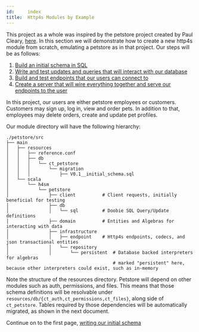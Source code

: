 ```yaml
---
id:     index
title:  Http4s Modules by Example
---
```


This project as a whole was inspired by the petstore project created by Paul Cleary, [here](https://github.com/pauljamescleary/scala-pet-store). In this section we will demonstrate how to create a new http4s module from scratch, emulating a petstore as in that project. Our steps will be as follows:

1. [Build an initial schema in SQL](01-initialSchema.md)
2. [Write and test updates and queries that will interact with our database](02-queries.md)
3. [Build and test endpoints that our users can connect to](03-endpoints.md)
4. [Create a server that will wire everything together and serve our endpoints to the user](04-server.md)

In this project, our users are either petstore employees or customers. Customers may sign up, log in, view and order pets. In addition to that, employees may delete orders, create and update pet profiles.

Our module directory will have the following hierarchy:


```
./petstore/src
├── main
│   ├── resources
│   │   ├── reference.conf
│   │   ├── db
│   │   │   └── ct_petstore
│   │   │       └── migration
│   │   │           ├── V0.1__initial_schema.sql
│   └── scala
│       └── h4sm
│           └── petstore
│               ├── client          # Client requests, initially beneficial for testing
│               ├── db
│               │   └── sql         # Doobie SQL Query/Update definitions
│               ├── domain          # Entities and Algebras for interacting with data
│               ├── infrastructure
│               │   ├── endpoint    # Http4s endpoints, codecs, and json transactional entities
│               │   └── repository  
│               │       └── persistent  # Database backed interpreters for algebras
                                        # marked "persistent" here, because other interpreters could exist, such as in-memory
```

Note the structure of the resources directory. Petstore will depend on other modules such as auth, permissions, and files. This means that those schema definitions will be resolvable under `resources/db/{ct_auth,ct_permissions,ct_files}`, along side of `ct_petstore`. Tables required by those dependencies will be automatically migrated, as shown in the next document.

Continue on to the first page, [writing our initial schema](01-initialSchema.md)
